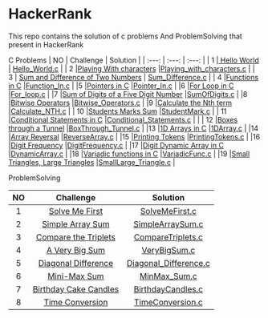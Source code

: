 # HackerRank
This repo contains the solution of c problems And ProblemSolving that present in HackerRank


C Problems
| NO           | Challenge                                                                                                                                              | Solution      |
|  :---:       |     :---:                                                                                                                                              |    :---:      |
| 1            |[ Hello World](https://www.hackerrank.com/challenges/hello-world-c/problem)                                                                             | [Hello_World.c](https://github.com/abdelrhmanelgharib/HackerRank/blob/main/C%20Language/Easy/Hello_World.c)      |
| 2            |[Playing With characters](https://www.hackerrank.com/challenges/playing-with-characters/problem)                                                        |[Playing_with_characters.c](https://github.com/abdelrhmanelgharib/HackerRank/blob/main/C%20Language/Easy/Playing_with_characters.c) |
| 3            | [Sum and Difference of Two Numbers](https://www.hackerrank.com/challenges/sum-numbers-c/problem)                                                       | [Sum_Difference.c](https://github.com/abdelrhmanelgharib/HackerRank/blob/main/C%20Language/Easy/Sum_Difference.c)  |
| 4            |[Functions in C](https://www.hackerrank.com/challenges/functions-in-c/problem)                                                                          |[Function_In.c](https://github.com/abdelrhmanelgharib/HackerRank/blob/main/C%20Language/Easy/Function_In.c)                           |
|5             |[Pointers in C](https://www.hackerrank.com/challenges/pointer-in-c/problem)                                                                             |[Pointer_In.c](https://github.com/abdelrhmanelgharib/HackerRank/blob/main/C%20Language/Easy/Pointer_In.c)                           |
|6             |[For Loop in C](https://www.hackerrank.com/challenges/for-loop-in-c/problem)                                                                            |[For_loop.c](https://github.com/abdelrhmanelgharib/HackerRank/blob/main/C%20Language/Easy/For_loop.c)                               |
|7             |[Sum of Digits of a Five Digit Number](https://www.hackerrank.com/challenges/sum-of-digits-of-a-five-digit-number/problem)                              |[SumOfDigits.c](https://github.com/abdelrhmanelgharib/HackerRank/blob/main/C%20Language/Easy/SumOfDigits.c)                         |
|8             |[Bitwise Operators](https://www.hackerrank.com/challenges/bitwise-operators-in-c/problem)                                                               |[Bitwise_Operators.c](https://github.com/abdelrhmanelgharib/HackerRank/blob/main/C%20Language/Easy/Bitwise_Operators.c)             |
|9             |[Calculate the Nth term](https://www.hackerrank.com/challenges/recursion-in-c/problem)                                                                  |[Calculate_NTH.c](https://github.com/abdelrhmanelgharib/HackerRank/blob/main/C%20Language/Easy/Calculate_NTH.c)                     |
|       10     |[Students Marks Sum](https://www.hackerrank.com/challenges/students-marks-sum/problem)                                                                  |[StudentMark.c](https://github.com/abdelrhmanelgharib/HackerRank/blob/main/C%20Language/Easy/StudentMark.c)                         |
|       11     |[Conditional Statements in C](https://www.hackerrank.com/challenges/conditional-statements-in-c/problem)                                                |[Conditional_Statements.c](https://github.com/abdelrhmanelgharib/HackerRank/blob/main/C%20Language/Easy/Conditional_Statements.c)   |                                                                                                      |
| 12           |[Boxes through a Tunnel](https://www.hackerrank.com/challenges/too-high-boxes/problem)                                                                  |[BoxThrough_Tunnel.c](https://github.com/abdelrhmanelgharib/HackerRank/blob/main/C%20Language/Easy/BoxThrough_Tunnel.c)             |
|13            |[1D Arrays in C](https://www.hackerrank.com/challenges/1d-arrays-in-c/problem)                                                                          |[1DArray.c](https://github.com/abdelrhmanelgharib/HackerRank/blob/main/C%20Language/Medium/1DArray.c)                               |
|14            |[Array Reversal](https://www.hackerrank.com/challenges/reverse-array-c/problem)                                                                         |[ReverseArray.c](https://github.com/abdelrhmanelgharib/HackerRank/blob/main/C%20Language/Medium/ReverseArray.c)                     |
|15            |[Printing Tokens](https://www.hackerrank.com/challenges/printing-tokens-/problem)                                                                       |[PrintingTokens.c](https://github.com/abdelrhmanelgharib/HackerRank/blob/main/C%20Language/Medium/PrintingTokens.c)                 |
|16            |[Digit Frequency](https://www.hackerrank.com/challenges/frequency-of-digits-1/problem)                                                                  |[DigitFrequency.c](https://github.com/abdelrhmanelgharib/HackerRank/blob/main/C%20Language/Medium/DigitFrequency.c)                 |
|17            |[Digit Dynamic Array in C](https://www.hackerrank.com/challenges/dynamic-array-in-c/problem)                                                            |[DynamicArray.c](https://github.com/abdelrhmanelgharib/HackerRank/blob/main/C%20Language/Medium/DynamicArray.c)                     |
|18            |[Variadic functions in C](https://www.hackerrank.com/challenges/variadic-functions-in-c/problem)                                                        |[VariadicFunc.c](https://github.com/abdelrhmanelgharib/HackerRank/blob/main/C%20Language/Medium/VariadicFunc.c)                     |
|19            |[Small Triangles, Large Triangles](https://www.hackerrank.com/challenges/small-triangles-large-triangles/problem)                                       |[SmallLarge_Triangle.c](https://github.com/abdelrhmanelgharib/HackerRank/blob/main/C%20Language/Medium/SmallLarge_Triangle.c)       |






ProblemSolving

| NO           | Challenge                                                                                                                                                  |  Solution                                                                                                       |
|  :---:       |     :---:                                                                                                                                                  |    :---:                                                                                                         |
| 1            |[Solve Me First](https://www.hackerrank.com/challenges/solve-me-first/problem)                                                                              | [SolveMeFirst.c](https://github.com/abdelrhmanelgharib/HackerRank/blob/main/ProblemSolving/SolveMeFirst.c)      |
| 2            |[Simple Array Sum](https://www.hackerrank.com/challenges/simple-array-sum/problem)                                                                          |[SimpleArraySum.c](https://github.com/abdelrhmanelgharib/HackerRank/blob/main/ProblemSolving/CompareTriplets.c) |
| 3            |[Compare the Triplets](https://www.hackerrank.com/challenges/compare-the-triplets/problem)                                                                  | [CompareTriplets.c](https://github.com/abdelrhmanelgharib/HackerRank/blob/main/ProblemSolving/SolveMeFirst.c)      |
| 4            |[A Very Big Sum](https://www.hackerrank.com/challenges/a-very-big-sum/problem)                                                                              |[VeryBigSum.c](https://github.com/abdelrhmanelgharib/HackerRank/blob/main/ProblemSolving/VeryBigSum.c) |
| 5            |[Diagonal Difference](https://www.hackerrank.com/challenges/diagonal-difference/problem)                                                                    |[Diagonal_Difference.c](https://github.com/abdelrhmanelgharib/HackerRank/blob/main/ProblemSolving/Diagonal_Difference.c)      |
| 6            |[Mini-Max Sum](https://www.hackerrank.com/challenges/mini-max-sum/problem)                                                                                  |[MinMax_Sum.c](https://github.com/abdelrhmanelgharib/HackerRank/blob/main/ProblemSolving/MinMax_Sum.c) |
| 7            |[Birthday Cake Candles](https://www.hackerrank.com/challenges/birthday-cake-candles/problem)                                                                |[BirthdayCandles.c](https://github.com/abdelrhmanelgharib/HackerRank/blob/main/ProblemSolving/BirthdayCandles.c)      |
| 8            |[Time Conversion](https://www.hackerrank.com/challenges/time-conversion/problem)                                                                            |[TimeConversion.c](https://github.com/abdelrhmanelgharib/HackerRank/blob/main/ProblemSolving/TimeConversion.c) |
